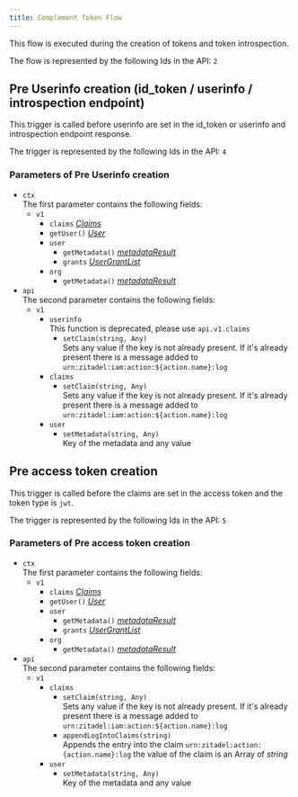 ```yaml
---
title: Complement Token Flow
---
```


This flow is executed during the creation of tokens and token introspection.

The flow is represented by the following Ids in the API: `2`

## Pre Userinfo creation (id_token / userinfo / introspection endpoint)

This trigger is called before userinfo are set in the id_token or userinfo and introspection endpoint response.

The trigger is represented by the following Ids in the API: `4`

### Parameters of Pre Userinfo creation

- `ctx`  
  The first parameter contains the following fields:
  - `v1`
    - `claims` [*Claims*](./objects#claims)
    - `getUser()` [*User*](./objects#user)
    - `user`
      - `getMetadata()` [*metadataResult*](./objects#metadata-result)
      - `grants` [*UserGrantList*](./objects#user-grant-list)
    - `org`
      - `getMetadata()` [*metadataResult*](./objects#metadata-result)
- `api`  
  The second parameter contains the following fields:
  - `v1`
    - `userinfo`  
      This function is deprecated, please use `api.v1.claims`
      - `setClaim(string, Any)`  
        Sets any value if the key is not already present. If it's already present there is a message added to `urn:zitadel:iam:action:${action.name}:log`
    - `claims`
      - `setClaim(string, Any)`  
        Sets any value if the key is not already present. If it's already present there is a message added to `urn:zitadel:iam:action:${action.name}:log`
    - `user`
      - `setMetadata(string, Any)`  
        Key of the metadata and any value

## Pre access token creation

This trigger is called before the claims are set in the access token and the token type is `jwt`.

The trigger is represented by the following Ids in the API: `5`

### Parameters of Pre access token creation

- `ctx`  
  The first parameter contains the following fields:
  - `v1`
    - `claims` [*Claims*](./objects#claims)
    - `getUser()` [*User*](./objects#user)
    - `user`
      - `getMetadata()` [*metadataResult*](./objects#metadata-result)
      - `grants` [*UserGrantList*](./objects#user-grant-list)
    - `org`
      - `getMetadata()` [*metadataResult*](./objects#metadata-result)
- `api`  
  The second parameter contains the following fields:
  - `v1`
    - `claims`
      - `setClaim(string, Any)`  
        Sets any value if the key is not already present. If it's already present there is a message added to `urn:zitadel:iam:action:${action.name}:log`
      - `appendLogIntoClaims(string)`  
        Appends the entry into the claim `urn:zitadel:action:{action.name}:log` the value of the claim is an Array of *string*
    - `user`
      - `setMetadata(string, Any)`  
        Key of the metadata and any value
